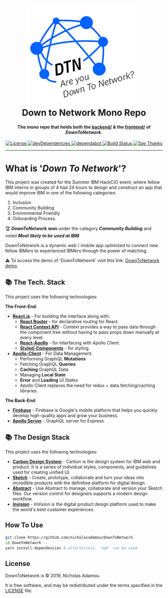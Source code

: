 <h1 align="center">
  <br>
  <a href="https://github.com/nicholasadamou/DownToNetwork"><img src="data/images/logo.png" alt="Logo"></a>
  <br>
  Down to Network Mono Repo
  <br>
</h1>

<h4 align="center">The mono repo that holds both the <a href="backend">backend/</a> & the <a href="frontend">frontend/</a> of <em>DownToNetwork</em>.</h4>

<p align="center">
  <a href="https://github.com/nicholasadamou/DownToNetworks/blob/master/LICENSE.txt">
      <img src="https://img.shields.io/badge/license-GPLv3-blue.svg?style=flat-square" alt="License">
  </a>
  <a href="https://david-dm.org/nicholasadamou/DownToNetworks#info=devDependencies">
      <img src="https://img.shields.io/david/dev/nicholasadamou/DownToNetworks.svg?style=flat-square" alt="devDependencies">
  </a>
  <a href="https://dependabot.com">
      <img src="https://api.dependabot.com/badges/status?host=github&repo=nicholasadamou/DownToNetworks" alt="dependabot">
  </a>
  <a href="https://travis-ci.org/nicholasadamou/DownToNetworks">
      <img src="https://img.shields.io/travis/nicholasadamou/DownToNetworks/master.svg?style=flat-square" alt="Build Status">
  </a>
  <a href="https://saythanks.io/to/NicholasAdamou">
      <img src="https://img.shields.io/badge/say-thanks-ff69b4.svg" alt="Say Thanks">
  </a>
</p>

---

# What is '_Down To Network_'?

This project was created for the Summer IBM HackCIO event, where fellow IBM interns in groups of 4 had 24 hours to design and construct an app that would improve IBM in one of the following categories:

1. Inclusion
2. Community Building
3. Environmental Friendly
4. Onboarding Process.

🏆 **_DownToNetwork_** **won** under the category **_Community Building_** and voted **_Most likely to be used at IBM_**.

DownToNetwork is a dynamic web / mobile app optimized to connect new fellow IBMers to experienced IBMers through the power of matching.

⚠️ To access the demo of 'DownToNetwork' visit this link: [DownToNetwork demo](https://DownToNetwork.netlify.com/).

## 📚 The Tech. Stack

This project uses the following technologies:

**The Front-End**:

- [**React.js**](https://reactjs.org/) - For building the interface along with:
  - [**React Router**](https://reacttraining.com/react-router/) - for declarative routing for React.
  - [**React Context API**](https://reactjs.org/docs/context.html) - Context provides a way to pass data through the component tree without having to pass props down manually at every level.
  - [**React-Apollo**](https://github.com/apollographql/react-apollo) - for interfacing with Apollo Client.
  - [**Styled-Components**](https://www.styled-components.com/) - for styling.
- [**Apollo-Client**](https://github.com/apollographql/apollo-client) - For Data Management.
  - Performing GraphQL **Mutations**
  - Fetching GraphQL **Queries**
  - **Caching** GraphQL Data
  - Managing **Local State**
  - **Error** and **Loading** UI States
  - Apollo Client replaces the need for redux + data fetching/caching libraries.

**The Back-End**:

- [**Firebase**](https://firebase.google.com/) - Firebase is Google's mobile platform that helps you quickly develop high-quality apps and grow your business.
- [**Apollo Server**](https://github.com/apollographql/apollo-server) - GraphQL server for Express.

## 📚 The Design Stack

This project uses the following technologies:

- [**Carbon Design System**](https://carbondesignsystem.com) - Carbon is the design system for IBM web and product. It is a series of individual styles, components, and guidelines used for creating unified UI.
- [**Sketch**](https://www.sketch.com/) - Create, prototype, collaborate and turn your ideas into incredible products with the definitive platform for digital design.
- [**Abstract**](https://www.abstract.com/) - Use Abstract to manage, collaborate and version your Sketch files. Our version control for designers supports a modern design workflow.
- [**Invision**](https://www.invisionapp.com/) - InVision is the digital product design platform used to make the world's best customer experiences.

## How To Use

```bash
git clone https://github.com/nicholasadamou/DownToNetwork
cd DownToNetwork
yarn install-dependencies # alteratively, 'npm' can be used
```

## License

DownToNetwork is © 2019, Nicholas Adamou.

It is free software, and may be redistributed under the terms specified in the [LICENSE] file.

[license]: LICENSE
